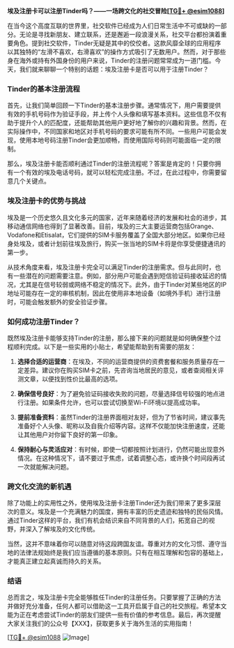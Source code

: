 **埃及注册卡可以注册Tinder吗？——一场跨文化的社交冒险[[TG💪+ @esim1088](https://t.me/s/esim1088)]**

在当今这个高度互联的世界里，社交软件已经成为人们日常生活中不可或缺的一部分。无论是寻找新朋友、建立联系，还是邂逅一段浪漫关系，社交平台都扮演着重要角色。提到社交软件，Tinder无疑是其中的佼佼者。这款风靡全球的应用程序以其独特的“左滑不喜欢，右滑喜欢”的操作方式吸引了无数用户。然而，对于那些身在海外或持有外国身份的用户来说，Tinder的注册问题常常成为一道门槛。今天，我们就来聊聊一个特别的话题：埃及注册卡是否可以用于注册Tinder？

### Tinder的基本注册流程

首先，让我们简单回顾一下Tinder的基本注册步骤。通常情况下，用户需要提供有效的手机号码作为验证手段，并上传个人头像和填写基本资料。这些信息不仅有助于提升个人的匹配度，还能帮助其他用户更好地了解你的兴趣和背景。然而，在实际操作中，不同国家和地区对手机号码的要求可能有所不同。一些用户可能会发现，使用本地号码注册Tinder会更加顺畅，而使用国际号码则可能面临一定的限制。

那么，埃及注册卡能否顺利通过Tinder的注册流程呢？答案是肯定的！只要你拥有一个有效的埃及电话号码，就可以轻松完成注册。不过，在此过程中，你需要留意几个关键点。

### 埃及注册卡的优势与挑战

埃及是一个历史悠久且文化多元的国家，近年来随着经济的发展和社会的进步，其移动通信网络也得到了显著改善。目前，埃及的三大主要运营商包括Orange、Vodafone和Etisalat，它们提供的SIM卡服务覆盖了全国大部分地区。如果你已经身处埃及，或者计划前往埃及旅行，购买一张当地的SIM卡将是你享受便捷通讯的第一步。

从技术角度来看，埃及注册卡完全可以满足Tinder的注册需求。但与此同时，也有一些潜在的问题需要注意。例如，部分用户可能会遇到短信验证码接收延迟的情况，尤其是在信号较弱或网络不稳定的情况下。此外，由于Tinder对某些地区的IP地址可能存在一定的审核机制，因此在使用非本地设备（如境外手机）进行注册时，可能会触发额外的安全验证步骤。

### 如何成功注册Tinder？

既然埃及注册卡能够支持Tinder的注册，那么接下来的问题就是如何确保整个过程顺利完成。以下是一些实用的小贴士，希望能帮助到有需要的朋友：

1. **选择合适的运营商**：在埃及，不同的运营商提供的资费套餐和服务质量存在一定差异。建议你在购买SIM卡之前，先咨询当地居民的意见，或者查阅相关评测文章，以便找到性价比最高的选项。
   
2. **确保信号良好**：为了避免验证码接收失败的问题，尽量选择信号较强的地点进行注册。如果条件允许，也可以尝试切换至Wi-Fi环境以提高成功率。

3. **提前准备资料**：虽然Tinder的注册界面相对友好，但为了节省时间，建议事先准备好个人头像、昵称以及自我介绍等内容。这样不仅能加快注册速度，还能让其他用户对你留下良好的第一印象。

4. **保持耐心与灵活应对**：有时候，即使一切都按照计划进行，仍然可能出现意外情况。在这种情况下，请不要过于焦虑，试着调整心态，或许换个时间段再试一次就能解决问题。

### 跨文化交流的新机遇

除了功能上的实用性之外，使用埃及注册卡注册Tinder还为我们带来了更多深层次的意义。埃及是一个充满魅力的国度，拥有丰富的历史遗迹和独特的民俗风情。通过Tinder这样的平台，我们有机会结识来自不同背景的人们，拓宽自己的视野，并深入了解埃及的文化传统。

当然，这并不意味着你可以随意对待这段跨国友谊。尊重对方的文化习惯、遵守当地的法律法规始终是我们应当遵循的基本原则。只有在相互理解和包容的基础上，才能真正建立起真诚而持久的关系。

### 结语

总而言之，埃及注册卡完全能够胜任Tinder的注册任务。只要掌握了正确的方法并做好充分准备，任何人都可以借助这一工具开启属于自己的社交旅程。希望本文能为正在考虑尝试Tinder的朋友们提供一些有价值的参考信息。最后，再次提醒大家关注我们的公众号【XXX】，获取更多关于海外生活的实用指南！

[[TG💪+ @esim1088](https://t.me/s/esim1088) ![Image](https://i.postimg.cc/4NQfJmqS/Snipaste-2025-05-13-00-14-12.png)]